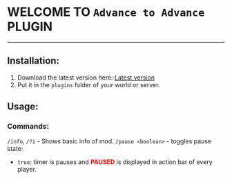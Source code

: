 # WELCOME TO `Advance to Advance` PLUGIN
---
## Installation:
1. Download the latest version here: [Latest version](https://github.com/Chanlanfan/AdvanceToAdvance/releases/latest)
2. Put it in the `plugins` folder of your world or server.

## Usage:
### Commands:
`/info`, `/?i` - Shows basic info of mod.
`/pause <boolean>` - toggles pause state: 
 - `true`: timer is pauses and <span style="color:red">**PAUSED**</span> is displayed in action bar of every player.
